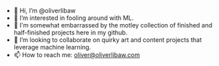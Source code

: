 - 👋 Hi, I’m @oliverlibaw
- 👀 I’m interested in fooling around with ML.
- 🙈 I'm somewhat embarrassed by the motley collection of finished and half-finished projects here in my github. 
- 💞️ I’m looking to collaborate on quirky art and content projects that leverage machine learning.
- 📫 How to reach me: oliver@oliverlibaw.com

<!---
oliverlibaw/oliverlibaw is a ✨ special ✨ repository because its `README.md` (this file) appears on your GitHub profile.
You can click the Preview link to take a look at your changes.
--->
